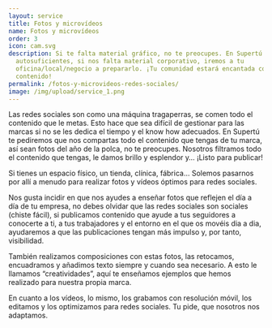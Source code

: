 ```yaml
---
layout: service
title: Fotos y microvídeos
name: Fotos y microvídeos
order: 3
icon: cam.svg
description: Si te falta material gráfico, no te preocupes. En Supertú somos
  autosuficientes, si nos falta material corporativo, iremos a tu
  oficina/local/negocio a prepararlo. ¡Tu comunidad estará encantada con tu
  contenido!
permalink: /fotos-y-microvideos-redes-sociales/
image: /img/upload/service_1.png
---
```

Las redes sociales son como una máquina tragaperras, se comen todo el contenido que le metas. Esto hace que sea difícil de gestionar para las marcas si no se les dedica el tiempo y el know how adecuados. En Supertú te pediremos que nos compartas todo el contenido que tengas de tu marca, así sean fotos del año de la polca, no te preocupes. Nosotros filtramos todo el contenido que tengas, le damos brillo y esplendor y… ¡Listo para publicar!

Si tienes un espacio físico, un tienda, clínica, fábrica… Solemos pasarnos por allí a menudo para realizar fotos y vídeos óptimos para redes sociales. 

Nos gusta incidir en que nos ayudes a enseñar fotos que reflejen el día a día de tu empresa, no debes olvidar que las redes sociales son sociales (chiste fácil), si publicamos contenido que ayude a tus seguidores a conocerte a ti, a tus trabajadores y el entorno en el que os movéis dia a dia, ayudaremos a que las publicaciones tengan más impulso y, por tanto, visibilidad.

También realizamos composiciones con estas fotos, las retocamos, encuadramos y añadimos texto siempre y cuando sea necesario. A esto le llamamos “creatividades”, aquí te enseñamos ejemplos que hemos realizado para nuestra propia marca. 

En cuanto a los vídeos, lo mismo, los grabamos con resolución móvil, los editamos y los optimizamos para redes sociales. Tu pide, que nosotros nos adaptamos.
